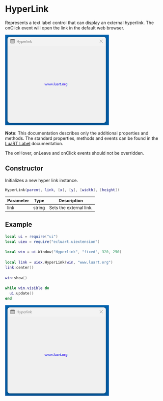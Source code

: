 # HyperLink

Represents a text label control that can display an external hyperlink. The onClick event will open the link in the default web browser.

![hyperlink](/docs/hyperlink/hyperlink01.png)

**Note:**
This documentation describes only the additional properties and methods.
The standard properties, methods and events can be found in the [LuaRT Label](https://www.luart.org/doc/ui/Label.html) documentation.

The onHover, onLeave and onClick events should not be overridden.

## Constructor

Initializes a new hyper link instance.

```Lua
HyperLink(parent, link, [x], [y], [width], [height])
```

Parameter | Type | Description
---|---|---
link | string | Sets the external link.

## Example

```Lua
local ui = require("ui")
local uiex = require("ecluart.uiextension")

local win = ui.Window("Hyperlink", "fixed", 320, 250)

local link = uiex.HyperLink(win, "www.luart.org")
link:center()

win:show()

while win.visible do
  ui.update()
end
```

![hyperlink](/docs/hyperlink/hyperlink01.png)
